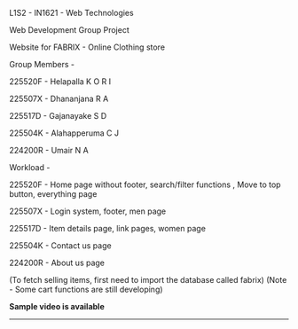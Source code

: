 L1S2 - IN1621 - Web Technologies

Web Development Group Project

Website for FABRIX - Online Clothing store

Group Members - 

225520F - Helapalla K O R I

225507X - Dhananjana R A

225517D - Gajanayake S D

225504K - Alahapperuma C J

224200R - Umair N A

Workload -

225520F - Home page without footer, search/filter functions , Move to top button, everything page

225507X - Login system, footer, men page

225517D - Item details page, link pages, women page

225504K - Contact us page

224200R - About us page

(To fetch selling items, first need to import the database called fabrix)
(Note - Some cart functions are still developing)

**Sample video is available**

******
